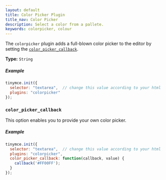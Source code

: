```yaml
---
layout: default
title: Color Picker Plugin
title_nav: Color Picker
description: Select a color from a pallete.
keywords: colorpicker, colour
---
```



The `colorpicker` plugin adds a full-blown color picker to the editor by setting the [`color_picker_callback`](./configuration-reference/callbacks/#color_picker_callback).

**Type:** `String`

##### Example

```js
tinymce.init({
  selector: "textarea",  // change this value according to your html
  plugins: "colorpicker"
});
```

### `color_picker_callback`

This option enables you to provide your own color picker.

##### Example

```js
tinymce.init({
  selector: "textarea",  // change this value according to your html
  plugins: "colorpicker",
  color_picker_callback: function(callback, value) {
    callback('#FF00FF');
  }
});
```
